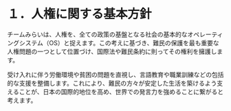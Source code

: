 
# １．人権に関する基本方針

チームみらいは、人権を、全ての政策の基盤となる社会の基本的なオペレーティングシステム（OS）と捉えます。この考えに基づき、難民の保護を最も重要な人権問題の一つとして位置づけ、国際法や難民条約に則ってその権利を擁護します。

受け入れに伴う労働環境や貧困の問題を直視し、言語教育や職業訓練などの包括的な支援を整備します。これにより、難民の方々が安定した生活を築けるよう支えることが、日本の国際的地位を高め、世界での発言力を強めることに繋がると考えます。

